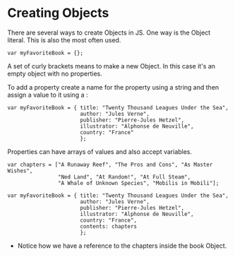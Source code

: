 # Creating Objects

There are several ways to create Objects in JS. One way is the Object literal. This is also the most often used.

`var myFavoriteBook = {};`

A set of curly brackets means to make a new Object. In this case it's an empty object with no properties.

To add a property create a name for the property using a string and then assign a value to it using a :

```text
var myFavoriteBook = { title: "Twenty Thousand Leagues Under the Sea",
                       author: "Jules Verne",
                       publisher: "Pierre-Jules Hetzel",
                       illustrator: "Alphonse de Neuville",
                       country: "France"
                       };
```

Properties can have arrays of values and also accept variables.

```text
var chapters = ["A Runaway Reef", "The Pros and Cons", "As Master Wishes",
                "Ned Land", "At Random!", "At Full Steam",
                "A Whale of Unknown Species", "Mobilis in Mobili"];

var myFavoriteBook = { title: "Twenty Thousand Leagues Under the Sea",
                       author: "Jules Verne",
                       publisher: "Pierre-Jules Hetzel",
                       illustrator: "Alphonse de Neuville",
                       country: "France",
                       contents: chapters
                       };
```

* Notice how we have a reference to the chapters inside the book Object.


